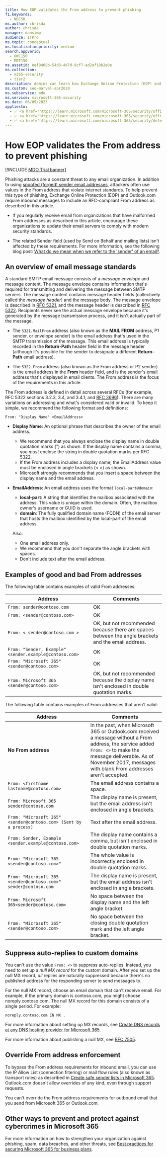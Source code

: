 ```yaml
---
title: How EOP validates the From address to prevent phishing
f1.keywords: 
  - NOCSH
ms.author: chrisda
author: chrisda
manager: dansimp
audience: ITPro
ms.topic: conceptual
ms.localizationpriority: medium
search.appverid: 
  - OWC150
  - MET150
ms.assetid: eef8408b-54d3-4d7d-9cf7-ad2af10b2e0e
ms.collection: 
  - m365-security
  - tier2
description: Admins can learn how Exchange Online Protection (EOP) and Outlook.com enforce email address syntax to help prevent phishing.
ms.custom: seo-marvel-apr2020
ms.subservice: mdo
ms.service: microsoft-365-security
ms.date: 06/09/2023
appliesto:
  - ✅ <a href="https://learn.microsoft.com/microsoft-365/security/office-365-security/eop-about" target="_blank">Exchange Online Protection</a>
  - ✅ <a href="https://learn.microsoft.com/microsoft-365/security/office-365-security/mdo-security-comparison#defender-for-office-365-plan-1-vs-plan-2-cheat-sheet" target="_blank">Microsoft Defender for Office 365 plan 1 and plan 2</a>
  - ✅ <a href="https://learn.microsoft.com/microsoft-365/security/defender/microsoft-365-defender" target="_blank">Microsoft Defender XDR</a>
---
```


# How EOP validates the From address to prevent phishing

[!INCLUDE [MDO Trial banner](../includes/mdo-trial-banner.md)]

Phishing attacks are a constant threat to any email organization. In addition to using [spoofed (forged) sender email addresses](anti-phishing-protection-spoofing-about.md), attackers often use values in the From address that violate internet standards. To help prevent this type of phishing, Exchange Online Protection (EOP) and Outlook.com require inbound messages to include an RFC-compliant From address as described in this article.

- If you regularly receive email from organizations that have malformed From addresses as described in this article, encourage these organizations to update their email servers to comply with modern security standards.

- The related Sender field (used by Send on Behalf and mailing lists) isn't affected by these requirements. For more information, see the following blog post: [What do we mean when we refer to the 'sender' of an email?](/archive/blogs/tzink/what-do-we-mean-when-we-refer-to-the-sender-of-an-email).

## An overview of email message standards

A standard SMTP email message consists of a *message envelope* and message content. The message envelope contains information that's required for transmitting and delivering the message between SMTP servers. The message content contains message header fields (collectively called the *message header*) and the message body. The message envelope is described in [RFC 5321](https://tools.ietf.org/html/rfc5321), and the message header is described in [RFC 5322](https://tools.ietf.org/html/rfc5322). Recipients never see the actual message envelope because it's generated by the message transmission process, and it isn't actually part of the message.

- The `5321.MailFrom` address (also known as the **MAIL FROM** address, P1 sender, or envelope sender) is the email address that's used in the SMTP transmission of the message. This email address is typically recorded in the **Return-Path** header field in the message header (although it's possible for the sender to designate a different **Return-Path** email address).

- The `5322.From` address (also known as the From address or P2 sender) is the email address in the **From** header field, and is the sender's email address that's displayed in email clients. The From address is the focus of the requirements in this article.

The From address is defined in detail across several RFCs (for example, RFC 5322 sections 3.2.3, 3.4, and 3.4.1, and [RFC 3696](https://tools.ietf.org/html/rfc3696)). There are many variations on addressing and what's considered valid or invalid. To keep it simple, we recommend the following format and definitions:

`From: "Display Name" <EmailAddress>`

- **Display Name**: An optional phrase that describes the owner of the email address.

  - We recommend that you always enclose the display name in double quotation marks (") as shown. If the display name contains a comma, you *must* enclose the string in double quotation marks per RFC 5322.
  - If the From address includes a display name, the EmailAddress value must be enclosed in angle brackets (< >) as shown.
  - Microsoft strongly recommends that you insert a space between the display name and the email address.

- **EmailAddress**: An email address uses the format `local-part@domain`:

  - **local-part**: A string that identifies the mailbox associated with the address. This value is unique within the domain. Often, the mailbox owner's username or GUID is used.
  - **domain**: The fully qualified domain name (FQDN) of the email server that hosts the mailbox identified by the local-part of the email address.

  Also:

  - One email address only.
  - We recommend that you don't separate the angle brackets with spaces.
  - Don't include text after the email address.

## Examples of good and bad From addresses

The following table contains examples of valid From addresses:

|Address|Comments|
|---|---|
|`From: sender@contoso.com`|OK|
|`From: <sender@contoso.com>`|OK|
|`From: < sender@contoso.com >`|OK, but not recommended because there are spaces between the angle brackets and the email address.|
|`From: "Sender, Example" <sender.example@contoso.com>`|OK|
|`From: "Microsoft 365" <sender@contoso.com>`|OK|
|`From: Microsoft 365 <sender@contoso.com>`|OK, but not recommended because the display name isn't enclosed in double quotation marks.|

The following table contains examples of From addresses that aren't valid:

|Address|Comments|
|---|---|
|**No From address**|In the past, when Microsoft 365 or Outlook.com received a message without a From address, the service added `From: <>` to make the message deliverable. As of November 2017, messages with blank From addresses aren't accepted.|
|`From: <firstname lastname@contoso.com>`|The email address contains a space.|
|`From: Microsoft 365 sender@contoso.com`|The display name is present, but the email address isn't enclosed in angle brackets.|
|`From: "Microsoft 365" <sender@contoso.com> (Sent by a process)`|Text after the email address.|
|`From: Sender, Example <sender.example@contoso.com>`|The display name contains a comma, but isn't enclosed in double quotation marks.|
|`From: "Microsoft 365 <sender@contoso.com>"`|The whole value is incorrectly enclosed in double quotation marks.|
|`From: "Microsoft 365 <sender@contoso.com>" sender@contoso.com`|The display name is present, but the email address isn't enclosed in angle brackets.|
|`From: Microsoft 365<sender@contoso.com>`|No space between the display name and the left angle bracket.|
|`From: "Microsoft 365"<sender@contoso.com>`|No space between the closing double quotation mark and the left angle bracket.|

## Suppress auto-replies to custom domains

You can't use the value `From: <>` to suppress auto-replies. Instead, you need to set up a *null MX record* for the custom domain. After you set up the null MX record, *all* replies are naturally suppressed because there's no published address for the responding server to send messages to.

For the null MX record, choose an email domain that can't receive email. For example, if the primary domain is contoso.com, you might choose noreply.contoso.com. The null MX record for this domain consists of a single period. For example:

```text
noreply.contoso.com IN MX .
```

For more information about setting up MX records, see [Create DNS records at any DNS hosting provider for Microsoft 365](/microsoft-365/admin/get-help-with-domains/create-dns-records-at-any-dns-hosting-provider).

For more information about publishing a null MX, see [RFC 7505](https://tools.ietf.org/html/rfc7505).

## Override From address enforcement

To bypass the From address requirements for inbound email, you can use the IP Allow List (connection filtering) or mail flow rules (also known as transport rules) as described in [Create safe sender lists in Microsoft 365](create-safe-sender-lists-in-office-365.md). Outlook.com doesn't allow overrides of any kind, even through support requests.

You can't override the From address requirements for outbound email that you send from Microsoft 365 or Outlook.com.

## Other ways to prevent and protect against cybercrimes in Microsoft 365

For more information on how to strengthen your organization against phishing, spam, data breaches, and other threats, see [Best practices for securing Microsoft 365 for business plans](/microsoft-365/business-premium/secure-your-business-data).
